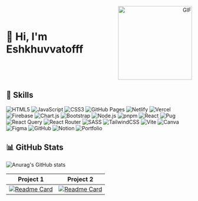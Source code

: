 <div align="center">
  <div style="display: flex; justify-content: space-between; align-items: center; max-width: 800px; margin: auto;">
    <div style="text-align: left;">
      <h1 style="margin: 0;">👋 Hi, I'm Eshkhuvvatofff</h1>
    </div>
    <div style="text-align: right;">
      <img 
        src="https://user-images.githubusercontent.com/74038190/213866269-5d00981c-7c98-46d7-8a8e-16f462f15227.gif"
        alt="GIF"
        width="200"
      />
    </div>
  </div>
</div>

## 🚀 Skills

![HTML5](https://img.shields.io/badge/HTML5-E34F26?style=for-the-badge&logo=html5&logoColor=white)
![JavaScript](https://img.shields.io/badge/JavaScript-F7DF1E?style=for-the-badge&logo=javascript&logoColor=black)
![CSS3](https://img.shields.io/badge/CSS3-1572B6?style=for-the-badge&logo=css3&logoColor=white)
![GitHub Pages](https://img.shields.io/badge/GitHub%20Pages-121013?style=for-the-badge&logo=github&logoColor=white)
![Netlify](https://img.shields.io/badge/Netlify-00C7B7?style=for-the-badge&logo=netlify&logoColor=white)
![Vercel](https://img.shields.io/badge/Vercel-000000?style=for-the-badge&logo=vercel&logoColor=white)
![Firebase](https://img.shields.io/badge/Firebase-FFCA28?style=for-the-badge&logo=firebase&logoColor=black)
![Chart.js](https://img.shields.io/badge/Chart.js-FF6384?style=for-the-badge&logo=chartdotjs&logoColor=white)
![Bootstrap](https://img.shields.io/badge/Bootstrap-7952B3?style=for-the-badge&logo=bootstrap&logoColor=white)
![Node.js](https://img.shields.io/badge/Node.js-339933?style=for-the-badge&logo=nodedotjs&logoColor=white)
![pnpm](https://img.shields.io/badge/pnpm-F69220?style=for-the-badge&logo=pnpm&logoColor=white)
![React](https://img.shields.io/badge/React-61DAFB?style=for-the-badge&logo=react&logoColor=black)
![Pug](https://img.shields.io/badge/Pug-A86454?style=for-the-badge&logo=pug&logoColor=white)
![React Query](https://img.shields.io/badge/React%20Query-FF4154?style=for-the-badge&logo=reactquery&logoColor=white)
![React Router](https://img.shields.io/badge/React%20Router-CA4245?style=for-the-badge&logo=reactrouter&logoColor=white)
![SASS](https://img.shields.io/badge/SASS-CC6699?style=for-the-badge&logo=sass&logoColor=white)
![TailwindCSS](https://img.shields.io/badge/TailwindCSS-38B2AC?style=for-the-badge&logo=tailwindcss&logoColor=white)
![Vite](https://img.shields.io/badge/Vite-646CFF?style=for-the-badge&logo=vite&logoColor=white)
![Canva](https://img.shields.io/badge/Canva-00C4CC?style=for-the-badge&logo=canva&logoColor=white)
![Figma](https://img.shields.io/badge/Figma-F24E1E?style=for-the-badge&logo=figma&logoColor=white)
![GitHub](https://img.shields.io/badge/GitHub-181717?style=for-the-badge&logo=github&logoColor=white)
![Notion](https://img.shields.io/badge/Notion-000000?style=for-the-badge&logo=notion&logoColor=white)
![Portfolio](https://img.shields.io/badge/Portfolio-FF5722?style=for-the-badge&logo=About.me&logoColor=white)

## 📊 GitHub Stats

![Anurag's GitHub stats](https://github-readme-stats.vercel.app/api?username=Eshkhuvvatofff&show_icons=true&theme=radical)

| Project 1 | Project 2 |
| :--------:| :--------:|
| [![Readme Card](https://github-readme-stats.vercel.app/api/pin/?username=Eshkhuvvatofff&repo=GEADEZIST&theme=radical)](https://github.com/Eshkhuvvatofff/GEADEZIST) | [![Readme Card](https://github-readme-stats.vercel.app/api/pin/?username=Eshkhuvvatofff&repo=GameVault&theme=radical)](https://github.com/Eshkhuvvatofff/GameVault) |
